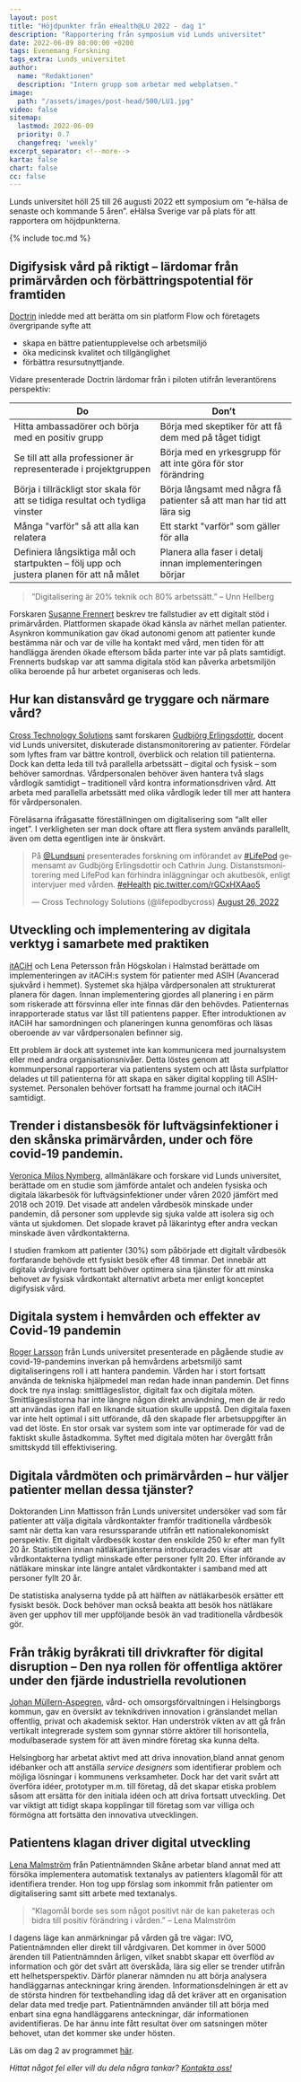```yaml
---
layout: post
title: "Höjdpunkter från eHealth@LU 2022 - dag 1"
description: "Rapportering från symposium vid Lunds universitet"
date: 2022-06-09 80:00:00 +0200
tags: Evenemang Forskning
tags_extra: Lunds_universitet
author:
  name: "Redaktionen"
  description: "Intern grupp som arbetar med webplatsen."
image:
  path: "/assets/images/post-head/500/LU1.jpg"
video: false
sitemap:
  lastmod: 2022-06-09
  priority: 0.7
  changefreq: 'weekly'
excerpt_separator: <!--more-->
karta: false
chart: false
cc: false
---
```


Lunds universitet höll 25 till 26 augusti 2022 ett symposium om “e-hälsa de senaste och kommande 5 åren”. eHälsa Sverige var på plats för att rapportera om höjdpunkterna.

<!--more-->

{% include toc.md %}

## Digifysisk vård på riktigt – lärdomar från primärvården och förbättringspotential för framtiden
[Doctrin](https://doctrin.se/) inledde med att berätta om sin platform Flow och företagets övergripande syfte att
* skapa en bättre patientupplevelse och arbetsmiljö
* öka medicinsk kvalitet och tillgänglighet
* förbättra resursutnyttjande.

Vidare presenterade Doctrin lärdomar från i piloten utifrån leverantörens perspektiv:

| Do         | Don’t |
|--------------------------|---------|
| Hitta ambassadörer och börja med en positiv grupp | Börja med skeptiker för att få dem med på tåget tidigt |
| Se till att alla professioner är representerade i projektgruppen | Börja med en yrkesgrupp för att inte göra för stor förändring |
| Börja i tillräckligt stor skala för att se tidiga resultat och tydliga vinster | Börja långsamt med några få patienter så att man har tid att lära sig |
| Många "varför" så att alla kan relatera | Ett starkt "varför" som gäller för alla |
| Definiera långsiktiga mål och startpukten – följ upp och justera planen för att nå målet | Planera alla faser i detalj innan implementeringen börjar |

> ”Digitalisering är 20% teknik och 80% arbetssätt.” – Unn Hellberg

Forskaren [Susanne Frennert](https://portal.research.lu.se/sv/persons/susanne-frennert) beskrev tre fallstudier av ett digitalt stöd i primärvården. Plattformen skapade ökad känsla av närhet mellan patienter. Asynkron kommunikation gav ökad autonomi genom att patienter kunde bestämma när och var de ville ha kontakt med vård, men tiden för att handlägga ärenden ökade eftersom båda parter inte var på plats samtidigt. Frennerts budskap var att samma digitala stöd kan påverka arbetsmiljön olika beroende på hur arbetet organiseras och leds.

## Hur kan distansvård ge tryggare och närmare vård?
[Cross Technology Solutions](https://cross-solutions.com/sv/hem/) samt forskaren [Gudbjörg Erlingsdottír](https://portal.research.lu.se/sv/persons/gudbj%C3%B6rg-erlingsdottir), docent vid Lunds universitet, diskuterade distansmonitorering av patienter. Fördelar som lyftes fram var bättre kontroll, överblick och relation till patienterna. Dock kan detta leda till två parallella arbetssätt – digital och fysisk – som behöver samordnas. Vårdpersonalen behöver även hantera två slags vårdlogik samtidigt – traditionell vård kontra informationsdriven vård. Att arbeta med parallella arbetssätt med olika vårdlogik leder till mer att hantera för vårdpersonalen.

Föreläsarna ifrågasatte föreställningen om digitalisering som “allt eller inget”. I verkligheten ser man dock oftare att flera system används parallellt, även om detta egentligen inte är önskvärt.

<blockquote class="twitter-tweet"><p lang="sv" dir="ltr">På <a href="https://twitter.com/Lundsuni?ref_src=twsrc%5Etfw">@Lundsuni</a> presenterades forskning om införandet av <a href="https://twitter.com/hashtag/LifePod?src=hash&amp;ref_src=twsrc%5Etfw">#LifePod</a> gemensamt av Gudbjörg Erlingsdottir och Cathrin Jung. Distanstsmonitorering med LifePod kan förhindra inläggningar och akutbesök, enligt intervjuer med vården. <a href="https://twitter.com/hashtag/eHealth?src=hash&amp;ref_src=twsrc%5Etfw">#eHealth</a> <a href="https://t.co/rGCxHXAao5">pic.twitter.com/rGCxHXAao5</a></p>&mdash; Cross Technology Solutions (@lifepodbycross) <a href="https://twitter.com/lifepodbycross/status/1563094577497931778?ref_src=twsrc%5Etfw">August 26, 2022</a></blockquote> <script async src="https://platform.twitter.com/widgets.js" charset="utf-8"></script>

## Utveckling och implementering av digitala verktyg i samarbete med praktiken
[itACiH](https://itacih.se/) och Lena Petersson från Högskolan i Halmstad berättade om implementeringen av itACiH:s system för patienter med ASIH (Avancerad sjukvård i hemmet). Systemet ska hjälpa vårdpersonalen att strukturerat planera för dagen. Innan implementering gjordes all planering i en pärm som riskerade att försvinna eller inte finnas där den behövdes. Patienternas inrapporterade status var låst till patientens papper. Efter introduktionen av itACiH har samordningen och planeringen kunna genomföras och läsas oberoende av var vårdpersonalen befinner sig.

Ett problem är dock att systemet inte kan kommunicera med journalsystem eller med andra organisationsnivåer. Detta löstes genom att kommunpersonal rapporterar via patientens system och att låsta surfplattor delades ut till patienterna för att skapa en säker digital koppling till ASIH-systemet. Personalen behöver fortsatt ha framme journal och itACiH samtidigt.

##  Trender i distansbesök för luftvägsinfektioner i den skånska primärvården, under och före covid-19 pandemin.
[Veronica Milos Nymberg](https://www.lu.se/lucat/user/a01eca3b862ecb3d83fd10caa4564c81), allmänläkare och forskare vid Lunds universitet, berättade om en studie som jämförde antalet och andelen fysiska och digitala läkarbesök för luftvägsinfektioner under våren 2020 jämfört med 2018 och 2019. Det visade att andelen vårdbesök minskade under pandemin, då personer som upplevde sig sjuka valde att isolera sig och vänta ut sjukdomen. Det slopade kravet på läkarintyg efter andra veckan minskade även vårdkontakterna.

I studien framkom att patienter (30%) som påbörjade ett digitalt vårdbesök fortfarande behövde ett fysiskt besök efter 48 timmar. Det innebär att digitala vårdgivare fortsatt behöver optimera sina tjänster för att minska behovet av fysisk vårdkontakt alternativt arbeta mer enligt konceptet digifysisk vård.

## Digitala system i hemvården och effekter av Covid-19 pandemin
[Roger Larsson](https://portal.research.lu.se/sv/persons/roger-larsson#%C3%96versikt) från Lunds universitet presenterade en pågående studie av covid-19-pandemins inverkan på hemvårdens arbetsmiljö samt digitaliseringens roll i att hantera pandemin. Vården har i stort fortsatt använda de tekniska hjälpmedel man redan hade innan pandemin. Det finns dock tre nya inslag: smittlägeslistor, digitalt fax och digitala möten. Smittlägeslistorna har inte längre någon direkt användning, men de är redo att användas igen ifall en liknande situation skulle uppstå. Den digitala faxen var inte helt optimal i sitt utförande, då den skapade fler arbetsuppgifter än vad det löste. En stor orsak var system som inte var optimerade för vad de faktiskt skulle åstadkomma. Syftet med digitala möten har övergått från smittskydd till effektivisering.

## Digitala vårdmöten och primärvården – hur väljer patienter mellan dessa tjänster?
Doktoranden Linn Mattisson från Lunds universitet undersöker vad som får patienter att välja digitala vårdkontakter framför traditionella vårdbesök samt när detta kan vara resurssparande utifrån ett nationalekonomiskt perspektiv. Ett digitalt vårdbesök kostar den enskilde 250 kr efter man fyllt 20 år. Statistiken innan nätläkartjänsterna introducerades visar att vårdkontakterna tydligt minskade efter personer fyllt 20. Efter införande av nätläkare minskar inte längre antalet vårdkontakter i samband med att personer fyllt 20 år.

De statistiska analyserna tydde på att hälften av nätläkarbesök ersätter ett fysiskt besök. Dock behöver man också beakta att besök hos nätläkare även ger upphov till mer uppföljande besök än vad traditionella vårdbesök gör.

## Från tråkig byråkrati till drivkrafter för digital disruption – Den nya rollen för offentliga aktörer under den fjärde industriella revolutionen
[Johan Müllern-Aspegren](https://www.linkedin.com/in/johan-m%C3%BCllern-aspegren-2ab8a92/), vård- och omsorgsförvaltningen i Helsingborgs kommun, gav en översikt av teknikdriven innovation i gränslandet mellan offentlig, privat och akademisk sektor. Han underströk vikten av att gå från vertikalt integrerade system som gynnar större aktörer till horisontella, modulbaserade system för att även mindre företag ska kunna delta.

Helsingborg har arbetat aktivt med att driva innovation,bland annat genom idébanker och att anställa _service designers_ som identifierar problem och möjliga lösningar i kommunens verksamheter. Dock har det varit svårt att överföra idéer, prototyper m.m. till företag, då det skapar etiska problem såsom att ersätta för den initiala idéen och att driva fortsatt utveckling. Det var viktigt att tidigt skapa kopplingar till företag som var villiga och förmögna att fortsätta den innovativa utvecklingen.

## Patientens klagan driver digital utveckling
[Lena Malmström](https://www.linkedin.com/in/lena-malmstr%C3%B6m-3a96bb190/) från Patientnämnden Skåne arbetar bland annat med att försöka implementera automatisk textanalys av patienters klagomål för att identifiera trender. Hon tog upp förslag som inkommit från patienter om digitalisering samt sitt arbete med textanalys.

> “Klagomål borde ses som något positivt när de kan paketeras och bidra till positiv förändring i vården.” – Lena Malmström

I dagens läge kan anmärkningar på vården gå tre vägar: IVO, Patientnämnden eller direkt till vårdgivaren. Det kommer in över 5000 ärenden till Patientnämnden årligen, vilket snabbt skapar ett överflöd av information och gör det svårt att överskåda, lära sig eller se trender utifrån ett helhetsperspektiv. Därför planerar nämnden nu att börja analysera handläggarnas anteckningar kring ärenden. Informationsdelningen är ett av de största hindren för textbehandling idag då det kräver att en organisation delar data med tredje part. Patientnämnden använder till att börja med enbart sina egna handläggarens anteckningar, där informationen avidentifieras. De har ännu inte fått resultat över om satsningen möter behovet, utan det kommer ske under hösten.

Läs om dag 2 av programmet [här](/2022/09/06/ehealthatlu-dag-2.html).


_Hittat något fel eller vill du dela några tankar? [Kontakta oss!](/index.html#form-message)_